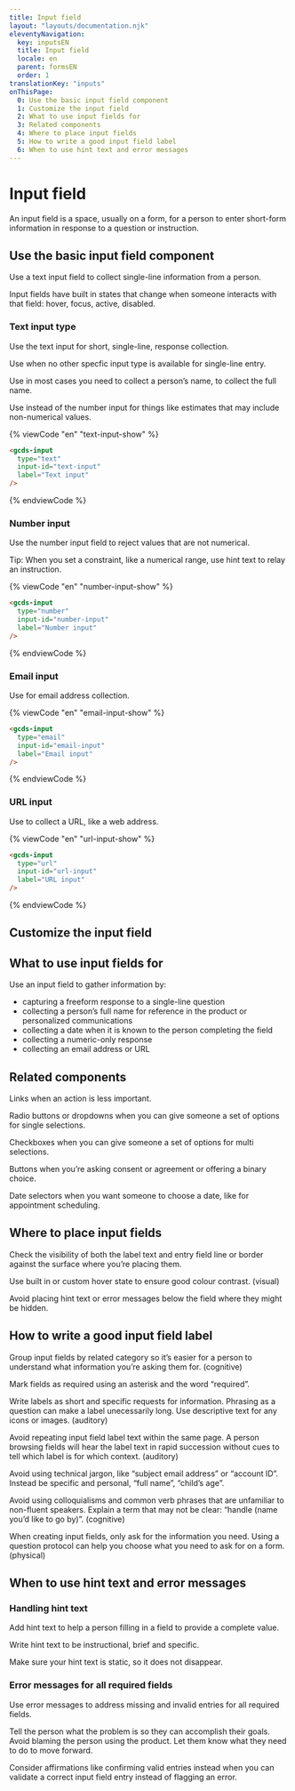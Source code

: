 ```yaml
---
title: Input field
layout: "layouts/documentation.njk"
eleventyNavigation:
  key: inputsEN
  title: Input field
  locale: en
  parent: formsEN
  order: 1
translationKey: "inputs"
onThisPage:
  0: Use the basic input field component
  1: Customize the input field
  2: What to use input fields for
  3: Related components
  4: Where to place input fields
  5: How to write a good input field label
  6: When to use hint text and error messages
---
```


# Input field

An input field is a space, usually on a form, for a person to enter short-form information in response to a question or instruction.

## Use the basic input field component

Use a text input field to collect single-line information from a person.

Input fields have built in states that change when someone interacts with that field: hover, focus, active, disabled.

### Text input type

<gcds-input
  type="text"
  input-id="text-input"
  label="Text input"
/>

Use the text input for short, single-line, response collection.

Use when no other specfic input type is available for single-line entry.

Use in most cases you need to collect a person’s name, to collect the full name.  

Use instead of the number input for things like estimates that may include non-numerical values.

{% viewCode "en" "text-input-show" %}

``` html
<gcds-input
  type="text"
  input-id="text-input"
  label="Text input"
/>
```

{% endviewCode %}

### Number input

<gcds-input
  type="number"
  input-id="number-input"
  label="Number input"
/>

Use the number input field to reject values that are not numerical.

Tip: When you set a constraint, like a numerical range, use hint text to relay an instruction.

{% viewCode "en" "number-input-show" %}

``` html
<gcds-input
  type="number"
  input-id="number-input"
  label="Number input"
/>
```

{% endviewCode %}

### Email input

<gcds-input
  type="email"
  input-id="email-input"
  label="Email input"
/>

Use for email address collection.

{% viewCode "en" "email-input-show" %}

``` html
<gcds-input
  type="email"
  input-id="email-input"
  label="Email input"
/>
```

{% endviewCode %}

### URL input

<gcds-input
  type="url"
  input-id="url-input"
  label="URL input"
/>

Use to collect a URL, like a web address.

{% viewCode "en" "url-input-show" %}

``` html
<gcds-input
  type="url"
  input-id="url-input"
  label="URL input"
/>
```

{% endviewCode %}

## Customize the input field

## What to use input fields for

Use an input field to gather information by:

- capturing a freeform response to a single-line question
- collecting a person’s full name for reference in the product or personalized communications
- collecting a date when it is known to the person completing the field
- collecting a numeric-only response
- collecting an email address or URL

## Related components

Links when an action is less important.  

Radio buttons or dropdowns when you can give someone a set of options for single selections. 

Checkboxes when you can give someone a set of options for multi selections. 

Buttons when you’re asking consent or agreement or offering a binary choice.

Date selectors when you want someone to choose a date, like for appointment scheduling.

## Where to place input fields

Check the visibility of both the label text and entry field line or border against the surface where you’re placing them. 

Use built in or custom hover state to ensure good colour contrast.  (visual)

Avoid placing hint text or error messages below the field where they might be hidden.

## How to write a good input field label

Group input fields by related category so it’s easier for a person to understand what information you’re asking them for. (cognitive)

Mark fields as required using an asterisk and the word “required”.  

Write labels as short and specific requests for information. Phrasing as a question can make a label unecessarily long. Use descriptive text for any icons or images. (auditory)

Avoid repeating input field label text within the same page. A person browsing fields will hear the label text in rapid succession without cues to tell which label is for which context. (auditory)

Avoid using technical jargon, like “subject email address” or “account ID”. Instead be specific and personal, “full name”, “child’s age”. 

Avoid using colloquialisms and common verb phrases that are unfamiliar to non-fluent speakers. Explain a term that may not be clear: “handle (name you’d like to go by)”. (cognitive)

When creating input fields, only ask for the information you need. Using a question protocol can help you choose what you need to ask for on a form. (physical)

## When to use hint text and error messages

### Handling hint text

Add hint text to help a person filling in a field to provide a complete value.

Write hint text to be instructional, brief and specific.

Make sure your hint text is static, so it does not disappear.

### Error messages for all required fields

Use error messages to address missing and invalid entries for all required fields.

Tell the person what the problem is so they can accomplish their goals. Avoid blaming the person using the product. Let them know what they need to do to move forward.

Consider affirmations like confirming valid entries instead when you can validate a correct input field entry instead of flagging an error.
